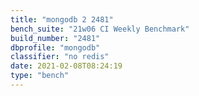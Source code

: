```yaml
---
title: "mongodb 2 2481"
bench_suite: "21w06 CI Weekly Benchmark"
build_number: "2481"
dbprofile: "mongodb"
classifier: "no redis"
date: 2021-02-08T08:24:19
type: "bench"
---
```

